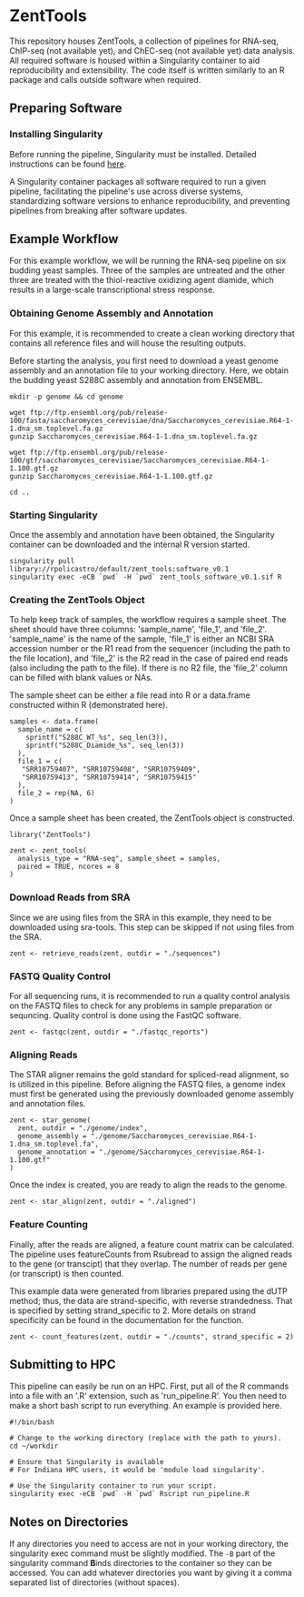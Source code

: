 # ZentTools

This repository houses ZentTools, a collection of pipelines for RNA-seq,
  ChIP-seq (not available yet), and ChEC-seq (not available yet) data analysis.
All required software is housed within a Singularity container to aid
  reproducibility and extensibility.
The code itself is written similarly to an R package and calls outside software
  when required.

## Preparing Software

### Installing Singularity

Before running the pipeline, Singularity must be installed.
Detailed instructions can be found [here](https://sylabs.io/guides/3.5/user-guide/quick_start.html#quick-installation-steps).

A Singularity container packages all software required to run a given pipeline, facilitating the pipeline's use across diverse systems, standardizing software versions to enhance reproducibility, and preventing pipelines from breaking after software updates.

## Example Workflow

For this example workflow, we will be running the RNA-seq pipeline on six budding yeast samples.
Three of the samples are untreated and the other three are treated with the thiol-reactive oxidizing agent diamide, which results in a large-scale transcriptional stress response.

### Obtaining Genome Assembly and Annotation

For this example, it is recommended to create a clean working directory
  that contains all reference files and will house the resulting outputs.

Before starting the analysis, you first need to download a yeast genome assembly
  and an annotation file to your working directory.
Here, we obtain the budding yeast S288C assembly and annotation from ENSEMBL.

```
mkdir -p genome && cd genome

wget ftp://ftp.ensembl.org/pub/release-100/fasta/saccharomyces_cerevisiae/dna/Saccharomyces_cerevisiae.R64-1-1.dna_sm.toplevel.fa.gz
gunzip Saccharomyces_cerevisiae.R64-1-1.dna_sm.toplevel.fa.gz

wget ftp://ftp.ensembl.org/pub/release-100/gtf/saccharomyces_cerevisiae/Saccharomyces_cerevisiae.R64-1-1.100.gtf.gz
gunzip Saccharomyces_cerevisiae.R64-1-1.100.gtf.gz

cd ..
```

### Starting Singularity

Once the assembly and annotation have been obtained, the Singularity container can be downloaded and the internal R version started.

```
singularity pull library://rpolicastro/default/zent_tools:software_v0.1
singularity exec -eCB `pwd` -H `pwd` zent_tools_software_v0.1.sif R
```

### Creating the ZentTools Object

To help keep track of samples, the workflow requires a sample sheet.
The sheet should have three columns: 'sample_name', 'file_1', and 'file_2'.
'sample_name' is the name of the sample, 'file_1' is either an NCBI SRA accession number
  or the R1 read from the sequencer (including the path to the file location),
  and 'file_2' is the R2 read in the case of paired end reads (also including
  the path to the file).
If there is no R2 file, the 'file_2' column can be filled with blank values or NAs. 

The sample sheet can be either a file read into R or a data.frame constructed within R (demonstrated here).

```
samples <- data.frame(
  sample_name = c(
    sprintf("S288C_WT_%s", seq_len(3)),
    sprintf("S288C_Diamide_%s", seq_len(3))
  ),
  file_1 = c(
   "SRR10759407", "SRR10759408", "SRR10759409",
   "SRR10759413", "SRR10759414", "SRR10759415"
  ),
  file_2 = rep(NA, 6)
)
```

Once a sample sheet has been created, the ZentTools object is constructed.

```
library("ZentTools")

zent <- zent_tools(
  analysis_type = "RNA-seq", sample_sheet = samples,
  paired = TRUE, ncores = 8
)
```

### Download Reads from SRA

Since we are using files from the SRA in this example,
  they need to be downloaded using sra-tools.
This step can be skipped if not using files from the SRA.

```
zent <- retrieve_reads(zent, outdir = "./sequences")
```

### FASTQ Quality Control

For all sequencing runs, it is recommended to run a quality control
  analysis on the FASTQ files to check for any problems in
  sample preparation or sequncing.
Quality control is done using the FastQC software.

```
zent <- fastqc(zent, outdir = "./fastqc_reports")
```

### Aligning Reads

The STAR aligner remains the gold standard for spliced-read alignment,
  so is utilized in this pipeline.
Before aligning the FASTQ files, a genome index must first be generated
  using the previously downloaded genome assembly and annotation files.

```
zent <- star_genome(
  zent, outdir = "./genome/index",
  genome_assembly = "./genome/Saccharomyces_cerevisiae.R64-1-1.dna_sm.toplevel.fa",
  genome_annotation = "./genome/Saccharomyces_cerevisiae.R64-1-1.100.gtf"
)
```

Once the index is created, you are ready to align the reads to the genome.

```
zent <- star_align(zent, outdir = "./aligned")
```

### Feature Counting

Finally, after the reads are aligned, a feature count matrix can be calculated.
The pipeline uses featureCounts from Rsubread to assign the aligned reads
  to the gene (or transcipt) that they overlap.
The number of reads per gene (or transcript) is then counted.

This example data were generated from libraries prepared using the dUTP method; thus, the data are strand-specific, with reverse strandedness. That is specified by setting strand_specific to 2.
More details on strand specificity can be found in the documentation for the function.

```
zent <- count_features(zent, outdir = "./counts", strand_specific = 2)
```

## Submitting to HPC

This pipeline can easily be run on an HPC.
First, put all of the R commands into a file with an '.R' extension, such as 'run_pipeline.R'.
You then need to make a short bash script to run everything.
An example is provided here.

```
#!/bin/bash

# Change to the working directory (replace with the path to yours).
cd ~/workdir

# Ensure that Singularity is available
# For Indiana HPC users, it would be 'module load singularity'.

# Use the Singularity container to run your script.
singularity exec -eCB `pwd` -H `pwd` Rscript run_pipeline.R
```

## Notes on Directories

If any directories you need to access are not in your working directory, the singularity exec command must be slightly modified.
The `-B` part of the singularity command **B**inds directories to the container
  so they can be accessed.
You can add whatever directories you want by giving it a comma separated
  list of directories (without spaces).
